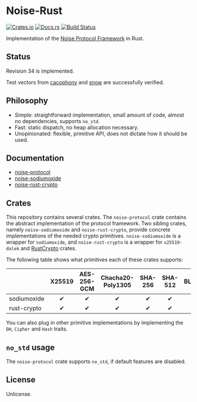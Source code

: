 # Noise-Rust

[![Crates.io](https://img.shields.io/crates/v/noise-protocol.svg)](https://crates.io/crates/noise-protocol)
[![Docs.rs](https://docs.rs/noise-protocol/badge.svg)](https://docs.rs/noise-protocol)
[![Build Status](https://travis-ci.org/sopium/noise-rust.svg?branch=master)](https://travis-ci.org/sopium/noise-rust)

Implementation of the [Noise Protocol
Framework](http://noiseprotocol.org) in Rust.

## Status

Revision 34 is implemented.

Test vectors from [cacophony](https://github.com/centromere/cacophony) and [snow](https://github.com/mcginty/snow) are successfully verified.

## Philosophy

* Simple: straightforward implementation, small amount of code, almost no
  dependencies, supports `no_std`.
* Fast: static dispatch, no heap allocation necessary.
* Unopinionated: flexible, primitive API, does not dictate how it should be
  used.

## Documentation

* [noise-protocol](https://docs.rs/noise-protocol)
* [noise-sodiumoxide](https://docs.rs/noise-sodiumoxide)
* [noise-rust-crypto](https://docs.rs/noise-rust-crypto)

## Crates

This repository contains several crates. The `noise-protocol` crate contains the
abstract implementation of the protocol framework. Two sibling crates, namely
`noise-sodiumoxide` and `noise-rust-crypto`, provide concrete implementations of
the needed crypto primitives. `noise-sodiumoxide` is a wrapper for
`sodiumoxide`, and `noise-rust-crypto` is a wrapper for `x25519-dalek` and
[RustCrypto](`https://github.com/RustCrypto`) crates.

The following table shows what primitives each of these crates
supports:

|             | X25519 | AES-256-GCM | Chacha20-Poly1305 | SHA-256 | SHA-512 | BLAKE2s | BLAKE2b |
|-------------|:------:|:-----------:|:-----------------:|:-------:|:-------:|:-------:|:-------:|
| sodiumoxide | ✔      | ✔           | ✔                 | ✔       | ✔       |         | ✔       |
| rust-crypto | ✔      | ✔           | ✔                 | ✔       | ✔       | ✔       | ✔       |

You can also plug in other primitive implementations by implementing the `DH`,
`Cipher` and `Hash` traits.

## `no_std` usage

The `noise-protocol` crate supports `no_std`, if default features are
disabled.

## License

Unlicense.
